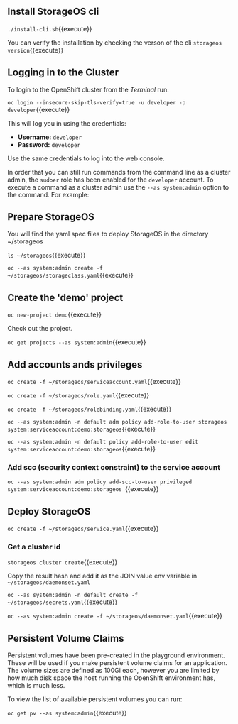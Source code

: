 ## Install StorageOS cli

``./install-cli.sh``{{execute}}

You can verify the installation by checking the verson of the cli ``storageos version``{{execute}}
## Logging in to the Cluster

To login to the OpenShift cluster from the _Terminal_ run:

``oc login --insecure-skip-tls-verify=true -u developer -p developer``{{execute}}

This will log you in using the credentials:

* **Username:** ``developer``
* **Password:** ``developer``

Use the same credentials to log into the web console.

In order that you can still run commands from the command line as a cluster
admin, the ``sudoer`` role has been enabled for the ``developer`` account.
To execute a command as a cluster admin use the ``--as system:admin`` option
to the command. For example:

## Prepare StorageOS

You will find the yaml spec files to deploy StorageOS in the directory ~/storageos 

``ls ~/storageos``{{execute}}

``oc --as system:admin create -f ~/storageos/storageclass.yaml``{{execute}}

## Create the 'demo' project

``oc new-project demo``{{execute}}

Check out the project.

``oc get projects --as system:admin``{{execute}}

## Add accounts ands privileges 

``oc create -f ~/storageos/serviceaccount.yaml``{{execute}}

``oc create -f ~/storageos/role.yaml``{{execute}}

``oc create -f ~/storageos/rolebinding.yaml``{{execute}}

``oc --as system:admin -n default adm policy add-role-to-user storageos system:serviceaccount:demo:storageos``{{execute}}

``oc --as system:admin -n default policy add-role-to-user edit system:serviceaccount:demo:storageos``{{execute}}

### Add scc (security context constraint) to the service account

``oc --as system:admin adm policy add-scc-to-user privileged system:serviceaccount:demo:storageos ``{{execute}}


## Deploy StorageOS


``oc create -f ~/storageos/service.yaml``{{execute}}


### Get a cluster id

``storageos cluster create``{{execute}}

Copy the result hash and add it as the JOIN value env variable in ``~/storageos/daemonset.yaml``

``oc --as system:admin -n default create -f ~/storageos/secrets.yaml``{{execute}}

``oc --as system:admin create -f ~/storageos/daemonset.yaml``{{execute}}

## Persistent Volume Claims

Persistent volumes have been pre-created in the playground environment.
These will be used if you make persistent volume claims for an application.
The volume sizes are defined as 100Gi each, however you are limited by how
much disk space the host running the OpenShift environment has, which is
much less.

To view the list of available persistent volumes you can run:

``oc get pv --as system:admin``{{execute}}

